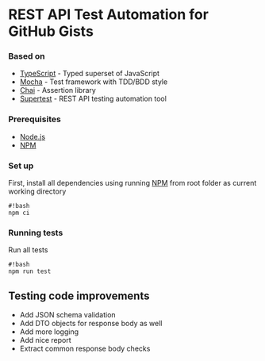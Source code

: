 # REST API Test Automation for GitHub Gists #

### Based on ###

* [TypeScript](https://www.typescriptlang.org/) - Typed superset of JavaScript
* [Mocha](https://mochajs.org/) - Test framework with TDD/BDD style
* [Chai](http://chaijs.com/) - Assertion library
* [Supertest](https://github.com/visionmedia/supertest) - REST API testing automation tool


### Prerequisites ###

* [Node.js](https://nodejs.org/en/)
* [NPM](https://www.npmjs.com/)

### Set up ###

First, install all dependencies using running [NPM](https://www.npmjs.com/) from root folder as current working directory

```
#!bash
npm ci
```


### Running tests ###

Run all tests

```
#!bash
npm run test
```


## Testing code improvements
* Add JSON schema validation
* Add DTO objects for response body as well
* Add more logging
* Add nice report
* Extract common response body checks
